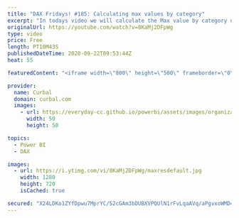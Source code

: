 ```yaml
---
title: "DAX Fridays! #185: Calculating max values by category"
excerpt: "In todays video we will calculate the Max value by category using allselect function. This video is part of the Fire series below:  This week we are going to visualize the amazon fires data.  Part1 : First we will clean and model the data using Power Query.  (this video) https://www.youtube.com/watch?v=V1kAFbyE7sw"
originalUrl: https://youtube.com/watch?v=8KaMj2DFpWg
type: video
price: Free
length: PT10M43S
publishedDateTime: 2020-09-22T09:53:44Z
heat: 55

featuredContent: "<iframe width=\"800\" height=\"500\" frameborder=\"0\" src=\"https://www.youtube.com/embed/8KaMj2DFpWg\" allow=\"accelerometer; autoplay; encrypted-media; gyroscope; picture-in-picture\" allowfullscreen></iframe>"

provider:
  name: Curbal
  domain: curbal.com
  images:
    - url: https://everyday-cc.github.io/powerbi/assets/images/organizations/curbal.com-50x50.jpg
      width: 50
      height: 50

topics:
  - Power BI
  - DAX

images:
  - url: https://i.ytimg.com/vi/8KaMj2DFpWg/maxresdefault.jpg
    width: 1280
    height: 720
    isCached: true

secured: "X24LDKo1ZYfDpwu7MprYC/52cGAm3bDUBXVPQUlN1rFvLqaAVq/aPgvxoWMD4Ql1rwD4UM1iXZjZ1fp4/RYMO+/BswjX97GLDFxV7D8CTlh1t0MloYRhgXzQlYN1E5PiBI5+q88bc1qi9lEHVPkCzG8ZI4s7Q733D8tXYFaRUOv4WNSfM/2OsuJE3RGqRDakrI8N7Ms78gMCMedJrkJ/eJzePT9iqt02qhbnMy5vkWETlrBlS5AaRQdUIKxCAwU6waBP47wV9vaudeRdl+W8E4p5AXXsO5Lv9Lsvo5H5GDmOmTy8zg5flJTJmqoyHOG86nq3nmbbgC5KLA0jZe/QOzVcqxFMrh4JzYu63mpsweVhImZqBU7ez9cqbgFh61DfAXbZiSGZN/fOeoEZFvaTbqKxXXug2qYlrg1fehOA4MI=;MJI96xwGrrKhVT67Y3LEgA=="
---
```


